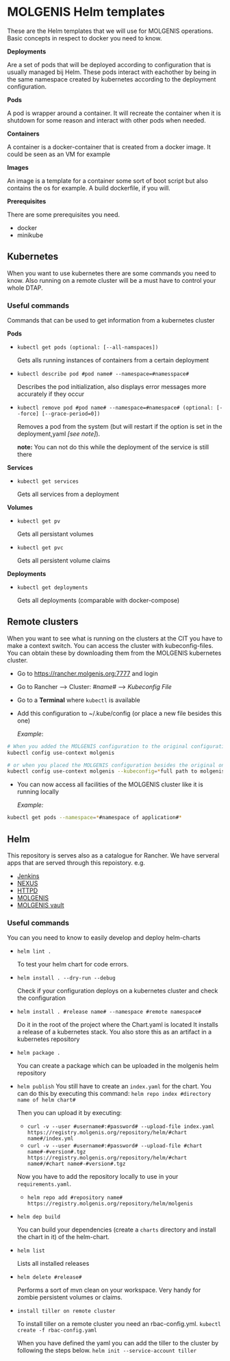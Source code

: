 # MOLGENIS Helm templates

These are the Helm templates that we will use for MOLGENIS operations. Basic concepts in respect to docker you need to know.

**Deployments**

Are a set of pods that will be deployed according to configuration that is usually managed bij Helm. These pods interact with eachother by being in the same namespace created by kubernetes according to the deployment configuration. 

**Pods**

A pod is wrapper around a container. It will recreate the container when it is shutdown for some reason and interact with other pods when needed.

**Containers**

A container is a docker-container that is created from a docker image. It could be seen as an VM for example

**Images**

An image is a template for a container some sort of boot script but also contains the os for example. A build dockerfile, if you will.

**Prerequisites**

There are some prerequisites you need.

- docker
- minikube
 
## Kubernetes

When you want to use kubernetes there are some commands you need to know. Also running on a remote cluster will be a must have to control your whole DTAP.

### Useful commands

Commands that can be used to get information from a kubernetes cluster

**Pods**

- ```kubectl get pods (optional: [--all-namspaces])```
  
  Gets alls running instances of containers from a certain deployment

- ```kubectl describe pod #pod name# --namespace=#namesspace#```

  Describes the pod initialization, also displays error messages more accurately if they occur

- ```kubectl remove pod #pod name# --namespace=#namespace# (optional: [--force] [--grace-period=0])```

  Removes a pod from the system (but will restart if the option is set in the deployment,yaml *[see note]*). 
  
  **note:** You can not do this while the deployment of the service is still there

**Services**

- ```kubectl get services```

  Gets all services from a deployment

**Volumes**
  
- ```kubectl get pv```
  
  Gets all persistant volumes
- ```kubectl get pvc```
  
  Gets all persistent volume claims

**Deployments**

- ```kubectl get deployments```
  
  Gets all deployments (comparable with docker-compose)
    

## Remote clusters

When you want to see what is running on the clusters at the CIT you have to make a context switch.
You can access the cluster with kubeconfig-files. You can obtain these by downloading them from the 
MOLGENIS kubernetes cluster.

- Go to https://rancher.molgenis.org:7777 and login
- Go to Rancher --> Cluster: *#name#* --> *Kubeconfig File*
- Go to a **Terminal** where ```kubectl``` is available
- Add this configuration to ~/.kube/config (or place a new file besides this one)
  
  *Example*: 
```bash
# When you added the MOLGENIS configuration to the original configuration
kubectl config use-context molgenis

# or when you placed the MOLGENIS configuration besides the original one
kubectl config use-context molgenis --kubeconfig=*full path to molgenis config*
```
- You can now access all facilities of the MOLGENIS cluster like it is running locally
  
  *Example:*
```bash
kubectl get pods --namespace=*#namespace of application#*
```

## Helm

This repository is serves also as a catalogue for Rancher. We have serveral apps that are served through this repoistory. e.g.

- [Jenkins](charts/molgenis-jenkins/README.md)
- [NEXUS](charts/molgenis-nexus/README.md)
- [HTTPD](charts/molgenis-httpd/README.md)
- [MOLGENIS](charts/molgenis/README.md)
- [MOLGENIS vault](charts/molgenis-vault/README.md)

### Useful commands
You can you need to know to easily develop and deploy helm-charts

- ```helm lint .```

  To test your helm chart for code errors.

- ```helm install . --dry-run --debug```

  Check if your configuration deploys on a kubernetes cluster and check the configuration

- ```helm install . #release name# --namespace #remote namespace#```
  
  Do it in the root of the project where the Chart.yaml is located
  It installs a release of a kubernetes stack. You also store this as an artifact in a kubernetes repository
- ```helm package .```
  
  You can create a package which can be uploaded in the molgenis helm repository
  
- ```helm publish```
  You still have to create an ```index.yaml``` for the chart. You can do this by executing this command: ```helm repo index #directory name of helm chart#```
  
  Then you can upload it by executing:
  
  - ```curl -v --user #username#:#password# --upload-file index.yaml  https://registry.molgenis.org/repository/helm/#chart name#/index.yml```
  - ```curl -v --user #username#:#password# --upload-file #chart name#-#version#.tgz https://registry.molgenis.org/repository/helm/#chart name#/#chart name#-#version#.tgz```
  
  Now you have to add the repository locally to use in your ```requirements.yaml```.
  
  - ```helm repo add #repository name# https://registry.molgenis.org/repository/helm/molgenis```

- ```helm dep build```
  
  You can build your dependencies (create a ```charts``` directory and install the chart in it) of the helm-chart. 

- ```helm list```
  
  Lists all installed releases
- ```helm delete #release#```
  
  Performs a sort of mvn clean on your workspace. Very handy for zombie persistent volumes or claims.

- ```install tiller on remote cluster```

  To install tiller on a remote cluster you need an rbac-config.yml.
  ```kubectl create -f rbac-config.yaml```

  When you have defined the yaml you can add the tiller to the cluster by following the steps below.
  ```helm init --service-account tiller```  
  
  
